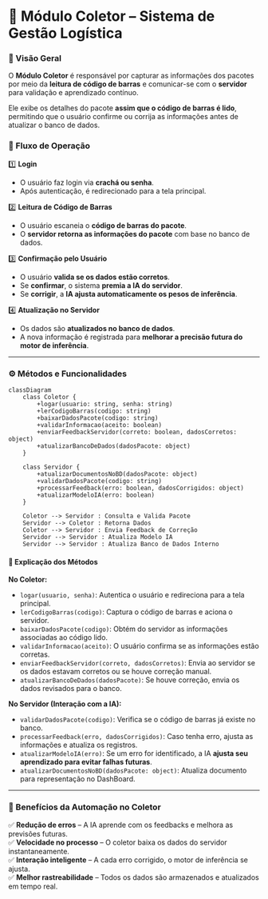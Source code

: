 # 📲 Módulo Coletor – Sistema de Gestão Logística

### 🚀 Visão Geral

O **Módulo Coletor** é responsável por capturar as informações dos pacotes por meio da **leitura de código de barras** e comunicar-se com o **servidor** para validação e aprendizado contínuo.

Ele exibe os detalhes do pacote **assim que o código de barras é lido**, permitindo que o usuário confirme ou corrija as informações antes de atualizar o banco de dados.

### 📜 Fluxo de Operação

1️⃣ **Login**

* O usuário faz login via **crachá ou senha**.
* Após autenticação, é redirecionado para a tela principal.

2️⃣ **Leitura de Código de Barras**

* O usuário escaneia o **código de barras do pacote**.
* O **servidor retorna as informações do pacote** com base no banco de dados.

3️⃣ **Confirmação pelo Usuário**

* O usuário **valida se os dados estão corretos**.
* Se **confirmar**, o sistema **premia a IA do servidor**.
* Se **corrigir**, a **IA ajusta automaticamente os pesos de inferência**.

4️⃣ **Atualização no Servidor**

* Os dados são **atualizados no banco de dados**.
* A nova informação é registrada para **melhorar a precisão futura do motor de inferência**.

***

### ⚙️ Métodos e Funcionalidades

```mermaid
classDiagram
    class Coletor {
        +logar(usuario: string, senha: string)
        +lerCodigoBarras(codigo: string)
        +baixarDadosPacote(codigo: string)
        +validarInformacao(aceito: boolean)
        +enviarFeedbackServidor(correto: boolean, dadosCorretos: object)
        +atualizarBancoDeDados(dadosPacote: object)
    }

    class Servidor {
        +atualizarDocumentosNoBD(dadosPacote: object)
        +validarDadosPacote(codigo: string)
        +processarFeedback(erro: boolean, dadosCorrigidos: object)
        +atualizarModeloIA(erro: boolean)
    }

    Coletor --> Servidor : Consulta e Valida Pacote
    Servidor --> Coletor : Retorna Dados
    Coletor --> Servidor : Envia Feedback de Correção
    Servidor --> Servidor : Atualiza Modelo IA
    Servidor --> Servidor : Atualiza Banco de Dados Interno
```

#### 📌 **Explicação dos Métodos**

**No Coletor:**

* `logar(usuario, senha)`: Autentica o usuário e redireciona para a tela principal.
* `lerCodigoBarras(codigo)`: Captura o código de barras e aciona o servidor.
* `baixarDadosPacote(codigo)`: Obtém do servidor as informações associadas ao código lido.
* `validarInformacao(aceito)`: O usuário confirma se as informações estão corretas.
* `enviarFeedbackServidor(correto, dadosCorretos)`: Envia ao servidor se os dados estavam corretos ou se houve correção manual.
* `atualizarBancoDeDados(dadosPacote)`: Se houve correção, envia os dados revisados para o banco.

**No Servidor (Interação com a IA):**

* `validarDadosPacote(codigo)`: Verifica se o código de barras já existe no banco.
* `processarFeedback(erro, dadosCorrigidos)`: Caso tenha erro, ajusta as informações e atualiza os registros.
* `atualizarModeloIA(erro)`: Se um erro for identificado, a IA **ajusta seu aprendizado para evitar falhas futuras**.
* `atualizarDocumentosNoBD(dadosPacote: object)`: Atualiza documento para representação no DashBoard.

***

### 🎯 Benefícios da Automação no Coletor

✅ **Redução de erros** – A IA aprende com os feedbacks e melhora as previsões futuras.\
✅ **Velocidade no processo** – O coletor baixa os dados do servidor instantaneamente.\
✅ **Interação inteligente** – A cada erro corrigido, o motor de inferência se ajusta.\
✅ **Melhor rastreabilidade** – Todos os dados são armazenados e atualizados em tempo real.
